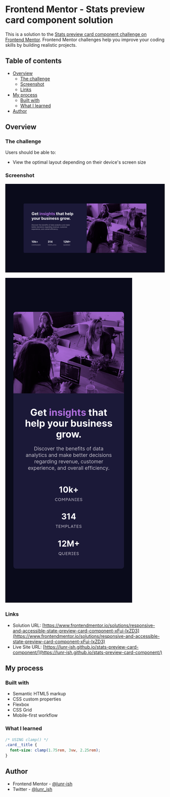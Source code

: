 # Frontend Mentor - Stats preview card component solution

This is a solution to the [Stats preview card component challenge on Frontend Mentor](https://www.frontendmentor.io/challenges/stats-preview-card-component-8JqbgoU62). Frontend Mentor challenges help you improve your coding skills by building realistic projects.

## Table of contents

- [Overview](#overview)
  - [The challenge](#the-challenge)
  - [Screenshot](#screenshot)
  - [Links](#links)
- [My process](#my-process)
  - [Built with](#built-with)
  - [What I learned](#what-i-learned)
- [Author](#author)

## Overview

### The challenge

Users should be able to:

- View the optimal layout depending on their device's screen size

### Screenshot

![Stats preview card component desktop screenshot](./screenshot/stats-preview-card-component-desktop-screenshot.png)

![Stats preview card component mobile screenshot](./screenshot/stats-preview-card-component-mobile-screenshot.png)

### Links

- Solution URL: [https://www.frontendmentor.io/solutions/responsive-and-accessible-state-preview-card-component-xFui-IxZD3](https://www.frontendmentor.io/solutions/responsive-and-accessible-state-preview-card-component-xFui-IxZD3)
- Live Site URL: [https://lunr-ish.github.io/stats-preview-card-component/](https://lunr-ish.github.io/stats-preview-card-component/)

## My process

### Built with

- Semantic HTML5 markup
- CSS custom properties
- Flexbox
- CSS Grid
- Mobile-first workflow

### What I learned

```css
/* USING clamp() */
.card__title {
  font-size: clamp(1.75rem, 3vw, 2.25rem);
}
```

## Author

- Frontend Mentor - [@lunr-ish](https://www.frontendmentor.io/profile/lunr-ish)
- Twitter - [@lunr_ish](https://www.twitter.com/lunr_ish)
